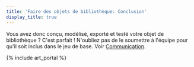 ```yaml
---
title: 'Faire des objets de bibliothèque: Conclusion'
display_title: true
---
```

Vous avez donc conçu, modélisé, exporté et testé votre objet de bibliothèque ? C'est parfait ! N'oubliez pas de le soumettre à l'équipe pour qu'il soit inclus dans le jeu de base. Voir [Communication](Communication).

{% include art_portal %}

